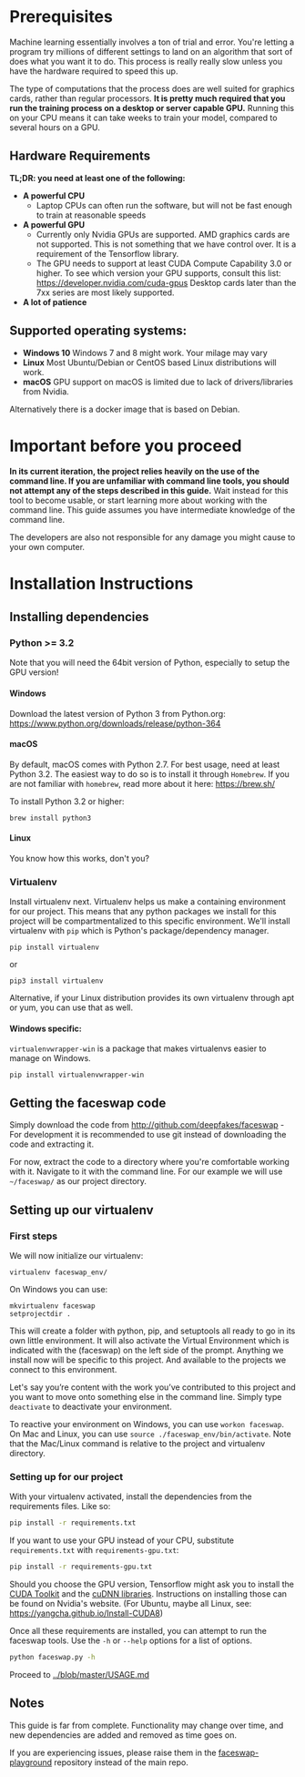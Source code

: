# Prerequisites
Machine learning essentially involves a ton of trial and error. You're letting a program try millions of different settings to land on an algorithm that sort of does what you want it to do. This process is really really slow unless you have the hardware required to speed this up. 

The type of computations that the process does are well suited for graphics cards, rather than regular processors. **It is pretty much required that you run the training process on a desktop or server capable GPU.** Running this on your CPU means it can take weeks to train your model, compared to several hours on a GPU.

## Hardware Requirements
**TL;DR: you need at least one of the following:**

- **A powerful CPU**
    - Laptop CPUs can often run the software, but will not be fast enough to train at reasonable speeds
- **A powerful GPU**
    - Currently only Nvidia GPUs are supported. AMD graphics cards are not supported.
      This is not something that we have control over. It is a requirement of the Tensorflow library.
    - The GPU needs to support at least CUDA Compute Capability 3.0 or higher.
      To see which version your GPU supports, consult this list: https://developer.nvidia.com/cuda-gpus
      Desktop cards later than the 7xx series are most likely supported.
- **A lot of patience**

## Supported operating systems:
- **Windows 10**
  Windows 7 and 8 might work. Your milage may vary
- **Linux**
  Most Ubuntu/Debian or CentOS based Linux distributions will work.
- **macOS**
  GPU support on macOS is limited due to lack of drivers/libraries from Nvidia.

Alternatively there is a docker image that is based on Debian.

# Important before you proceed
**In its current iteration, the project relies heavily on the use of the command line. If you are unfamiliar with command line tools, you should not attempt any of the steps described in this guide.** Wait instead for this tool to become usable, or start learning more about working with the command line. This guide assumes you have intermediate knowledge of the command line. 

The developers are also not responsible for any damage you might cause to your own computer.

# Installation Instructions

## Installing dependencies


### Python >= 3.2

Note that you will need the 64bit version of Python, especially to setup the GPU version!

#### Windows
Download the latest version of Python 3 from Python.org: https://www.python.org/downloads/release/python-364

#### macOS

By default, macOS comes with Python 2.7. For best usage, need at least Python 3.2.  The easiest way to do so is to install it through `Homebrew`. If you are not familiar with `homebrew`, read more about it here: https://brew.sh/

To install Python 3.2 or higher:

```
brew install python3
```

#### Linux
You know how this works, don't you?

### Virtualenv
Install virtualenv next. Virtualenv helps us make a containing environment for our project. This means that any python packages we install for this project will be compartmentalized to this specific environment. We'll install virtualenv with `pip` which is Python's package/dependency manager.

```pip install virtualenv```

or

```pip3 install virtualenv```

Alternative, if your Linux distribution provides its own virtualenv through apt or yum, you can use that as well.

#### Windows specific:
`virtualenvwrapper-win` is a package that makes virtualenvs easier to manage on Windows.

```pip install virtualenvwrapper-win```

## Getting the faceswap code
Simply download the code from http://github.com/deepfakes/faceswap - For development it is recommended to use git instead of downloading the code and extracting it.

For now, extract the code to a directory where you're comfortable working with it. Navigate to it with the command line. For our example we will use `~/faceswap/` as our project directory.

## Setting up our virtualenv
### First steps
We will now initialize our virtualenv:

```
virtualenv faceswap_env/
```

On Windows you can use: 

```
mkvirtualenv faceswap
setprojectdir .
```

This will create a folder with python, pip, and setuptools all ready to go in its own little environment. It will also activate the Virtual Environment which is indicated with the (faceswap) on the left side of the prompt. Anything we install now will be specific to this project. And available to the projects we connect to this environment. 

Let's say you’re content with the work you’ve contributed to this project and you want to move onto something else in the command line. Simply type `deactivate` to deactivate your environment. 

To reactive your environment on Windows, you can use `workon faceswap`. On Mac and Linux, you can use `source ./faceswap_env/bin/activate`. Note that the Mac/Linux command is relative to the project and virtualenv directory.

### Setting up for our project
With your virtualenv activated, install the dependencies from the requirements files. Like so:

```bash
pip install -r requirements.txt
```

If you want to use your GPU instead of your CPU, substitute `requirements.txt` with `requirements-gpu.txt`:

```bash
pip install -r requirements-gpu.txt
```

Should you choose the GPU version, Tensorflow might ask you to install the [CUDA Toolkit](https://developer.nvidia.com/cuda-zone) and the [cuDNN libraries](https://developer.nvidia.com/cudnn). Instructions on installing those can be found on Nvidia's website. (For Ubuntu, maybe all Linux, see: https://yangcha.github.io/Install-CUDA8)

Once all these requirements are installed, you can attempt to run the faceswap tools. Use the `-h` or `--help` options for a list of options.

```bash
python faceswap.py -h
```

Proceed to [../blob/master/USAGE.md](USAGE.md)

## Notes
This guide is far from complete. Functionality may change over time, and new dependencies are added and removed as time goes on. 

If you are experiencing issues, please raise them in the [faceswap-playground](https://github.com/deepfakes/faceswap-playground) repository instead of the main repo.
